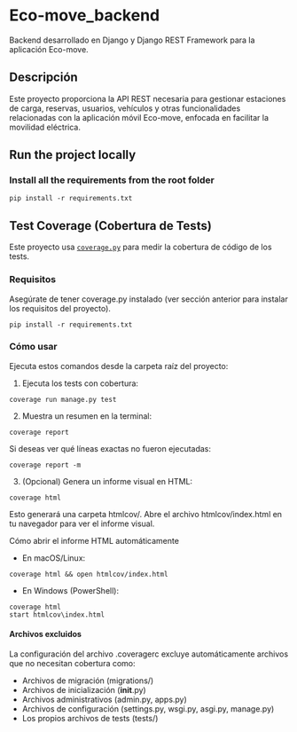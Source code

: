 # Eco-move_backend

Backend desarrollado en Django y Django REST Framework para la aplicación Eco-move.

## Descripción

Este proyecto proporciona la API REST necesaria para gestionar estaciones de carga, reservas, usuarios, vehículos y otras funcionalidades relacionadas con la aplicación móvil Eco-move, enfocada en facilitar la movilidad eléctrica.

## Run the project locally

### Install all the requirements from the root folder

    pip install -r requirements.txt

## Test Coverage (Cobertura de Tests)

Este proyecto usa [`coverage.py`](https://coverage.readthedocs.io/) para medir la cobertura de código de los tests.

### Requisitos

Asegúrate de tener coverage.py instalado (ver sección anterior para instalar los requisitos del proyecto).
    
    pip install -r requirements.txt

### Cómo usar

Ejecuta estos comandos desde la carpeta raíz del proyecto:
1. Ejecuta los tests con cobertura:

```
coverage run manage.py test
```

2. Muestra un resumen en la terminal:

``` 
coverage report
```

Si deseas ver qué líneas exactas no fueron ejecutadas:

```
coverage report -m
```

3. (Opcional) Genera un informe visual en HTML:
``` 
coverage html
```
Esto generará una carpeta htmlcov/. Abre el archivo htmlcov/index.html en tu navegador para ver el informe visual.

Cómo abrir el informe HTML automáticamente

- En macOS/Linux:

```
coverage html && open htmlcov/index.html
```

- En Windows (PowerShell):
```
coverage html
start htmlcov\index.html
```

#### Archivos excluidos
La configuración del archivo .coveragerc excluye automáticamente archivos que no necesitan cobertura como:
- Archivos de migración (migrations/)
- Archivos de inicialización (__init__.py)
- Archivos administrativos (admin.py, apps.py)
- Archivos de configuración (settings.py, wsgi.py, asgi.py, manage.py)
- Los propios archivos de tests (tests/)
